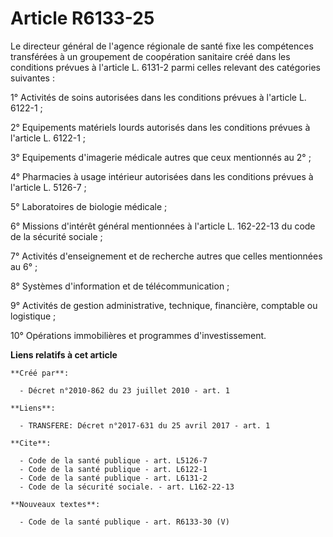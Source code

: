# Article R6133-25

Le directeur général de l'agence régionale de santé fixe les compétences transférées à un groupement de coopération sanitaire
créé dans les conditions prévues à l'article L. 6131-2 parmi celles relevant des catégories suivantes : 

1° Activités de soins autorisées dans les conditions prévues à l'article L. 6122-1 ; 

2° Equipements matériels lourds autorisés dans les conditions prévues à l'article L. 6122-1 ; 

3° Equipements d'imagerie médicale autres que ceux mentionnés au 2° ; 

4° Pharmacies à usage intérieur autorisées dans les conditions prévues à l'article L. 5126-7 ; 

5° Laboratoires de biologie médicale ; 

6° Missions d'intérêt général mentionnées à l'article L. 162-22-13 du code de la sécurité sociale ; 

7° Activités d'enseignement et de recherche autres que celles mentionnées au 6° ; 

8° Systèmes d'information et de télécommunication ; 

9° Activités de gestion administrative, technique, financière, comptable ou logistique ; 

10° Opérations immobilières et programmes d'investissement.

**Liens relatifs à cet article**

	**Créé par**:

	  - Décret n°2010-862 du 23 juillet 2010 - art. 1

	**Liens**:

	  - TRANSFERE: Décret n°2017-631 du 25 avril 2017 - art. 1

	**Cite**:

	  - Code de la santé publique - art. L5126-7
	  - Code de la santé publique - art. L6122-1
	  - Code de la santé publique - art. L6131-2
	  - Code de la sécurité sociale. - art. L162-22-13

	**Nouveaux textes**:

	  - Code de la santé publique - art. R6133-30 (V)
